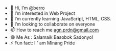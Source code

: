 - 👋 Hi, I’m @berro
- 👀 I’m interested in Web Project
- 🌱 I’m currently learning JavaScript, HTML, CSS.
- 💞️ I’m looking to collaborate on everyone
- 📫 How to reach me agn.prdn@gmail.com
- 😄 Me As : Salamaik Basobok Sadonyo!
- ⚡ Fun fact: I ' am Minang Pride

<!---
berrontosaurus/berrontosaurus is a ✨ special ✨ repository because its `README.md` (this file) appears on your GitHub profile.
You can click the Preview link to take a look at your changes.
--->
